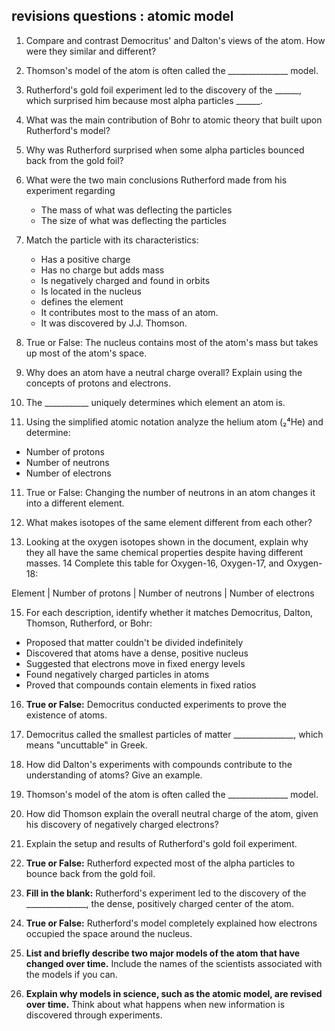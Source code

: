 

## revisions questions : atomic model


1. Compare and contrast Democritus' and Dalton's views of the atom. How were they similar and different?
2. Thomson's model of the atom is often called the _______________ model.
3. Rutherford's gold foil experiment led to the discovery of the ______, which surprised him because most alpha particles ______.
4. What was the main contribution of Bohr to atomic theory that built upon Rutherford's model?

5. Why was Rutherford surprised when some alpha particles bounced back from the gold foil?
6. What were the two main conclusions Rutherford made from his experiment regarding
   - The mass of what was deflecting the particles
   - The size of what was deflecting the particles

6. Match the particle with its characteristics:
   - Has a positive charge
   - Has no charge but adds mass
   - Is negatively charged and found in orbits
   - Is located in the nucleus
   - defines the element
   - It contributes most to the mass of an atom.
   - It was discovered by J.J. Thomson.

7. True or False: The nucleus contains most of the atom's mass but takes up most of the atom's space.
8. Why does an atom have a neutral charge overall? Explain using the concepts of protons and electrons.

9. The ___________ uniquely determines which element an atom is.
10. Using the simplified atomic notation analyze the helium atom (₂⁴He) and determine:
   - Number of protons
   - Number of neutrons
   - Number of electrons
11. True or False: Changing the number of neutrons in an atom changes it into a different element.

12. What makes isotopes of the same element different from each other?
13. Looking at the oxygen isotopes shown in the document, explain why they all have the same chemical properties despite having different masses.
14  Complete this table for Oxygen-16, Oxygen-17, and Oxygen-18:

   Element | Number of protons | Number of neutrons | Number of electrons

15. For each description, identify whether it matches Democritus, Dalton, Thomson, Rutherford, or Bohr:
- Proposed that matter couldn't be divided indefinitely
- Discovered that atoms have a dense, positive nucleus
- Suggested that electrons move in fixed energy levels
- Found negatively charged particles in atoms
- Proved that compounds contain elements in fixed ratios

16. **True or False:** Democritus conducted experiments to prove the existence of atoms.
17. Democritus called the smallest particles of matter _______________, which means "uncuttable" in Greek.
18. How did Dalton's experiments with compounds contribute to the understanding of atoms?  Give an example.

19. Thomson's model of the atom is often called the _______________ model.
20. How did Thomson explain the overall neutral charge of the atom, given his discovery of negatively charged electrons?

21. Explain the setup and results of Rutherford's gold foil experiment.
22. **True or False:** Rutherford expected most of the alpha particles to bounce back from the gold foil.
23. **Fill in the blank:** Rutherford's experiment led to the discovery of the _______________, the dense, positively charged center of the atom.

24.  **True or False:**  Rutherford's model completely explained how electrons occupied the space around the nucleus.

25.  **List and briefly describe two major models of the atom that have changed over time.** Include the names of the scientists associated with the models if you can.

26. **Explain why models in science, such as the atomic model, are revised over time.** Think about what happens when new information is discovered through experiments.
